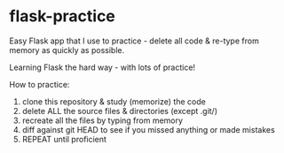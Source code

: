 flask-practice
==============

Easy Flask app that I use to practice - delete all code &amp; re-type from memory as quickly as possible.


Learning Flask the hard way - with lots of practice!

How to practice:

1. clone this repository & study (memorize) the code
2. delete ALL the source files & directories (except .git/)
3. recreate all the files by typing from memory
4. diff against git HEAD to see if you missed anything or made mistakes
5. REPEAT until proficient

